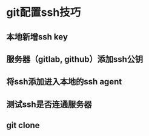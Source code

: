 # git配置ssh技巧

## 本地新增ssh key

## 服务器（gitlab, github）添加ssh公钥

## 将ssh添加进入本地的ssh agent

## 测试ssh是否连通服务器

## git clone 